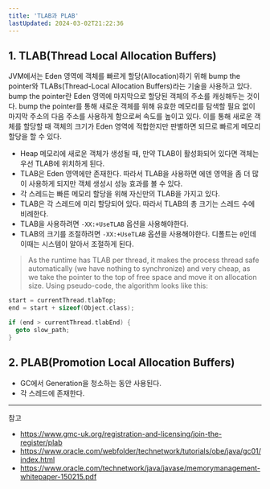 ```yaml
---
title: 'TLAB과 PLAB'
lastUpdated: 2024-03-02T21:22:36
---
```


## 1. TLAB(Thread Local Allocation Buffers)

JVM에서는 Eden 영역에 객체를 빠르게 할당(Allocation)하기 위해 bump the pointer와 TLABs(Thread-Local Allocation Buffers)라는 기술을 사용하고 있다. bump the pointer란 Eden 영역에 마지막으로 할당된 객체의 주소를 캐싱해두는 것이다. bump the pointer를 통해 새로운 객체를 위해 유효한 메모리를 탐색할 필요 없이 마지막 주소의 다음 주소를 사용하게 함으로써 속도를 높이고 있다. 이를 통해 새로운 객체를 할당할 때 객체의 크기가 Eden 영역에 적합한지만 판별하면 되므로 빠르게 메모리 할당을 할 수 있다.

- Heap 메모리에 새로운 객체가 생성될 때, 만약 TLAB이 활성화되어 있다면 객체는 우선 TLAB에 위치하게 된다.
- TLAB은 Eden 영역에만 존재한다. 따라서 TLAB을 사용하면 에덴 영역을 좀 더 많이 사용하게 되지만 객체 생성시 성능 효과를 볼 수 있다.
- 각 스레드는 빠른 메모리 할당을 위해 자신만의 TLAB을 가지고 있다.
- TLAB은 각 스레드에 미리 할당되어 있다. 따라서 TLAB의 총 크기는 스레드 수에 비례한다.
- TLAB을 사용하려면 `-XX:+UseTLAB` 옵션을 사용해야한다.
- TLAB의 크기를 조절하려면 `-XX:+UseTLAB` 옵션을 사용해야한다. 디폴트는 `0`인데 이때는 시스템이 알아서 조절하게 된다.

> As the runtime has TLAB per thread, it makes the process thread safe automatically (we have nothing to synchronize) and very cheap, as we take the pointer to the top of free space and move it on allocation size. Using pseudo-code, the algorithm looks like this:

```c
start = currentThread.tlabTop;
end = start + sizeof(Object.class);

if (end > currentThread.tlabEnd) {
  goto slow_path;
}
```

## 2. PLAB(Promotion Local Allocation Buffers)

- GC에서 Generation을 청소하는 동안 사용된다.
- 각 스레드에 존재한다.

---
참고
- https://www.gmc-uk.org/registration-and-licensing/join-the-register/plab
- https://www.oracle.com/webfolder/technetwork/tutorials/obe/java/gc01/index.html
- https://www.oracle.com/technetwork/java/javase/memorymanagement-whitepaper-150215.pdf